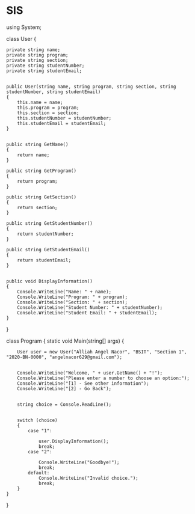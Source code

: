 # SIS
using System;

class User
{
    
    private string name;
    private string program;
    private string section;
    private string studentNumber;
    private string studentEmail;

    
    public User(string name, string program, string section, string studentNumber, string studentEmail)
    {
        this.name = name;
        this.program = program;
        this.section = section;
        this.studentNumber = studentNumber;
        this.studentEmail = studentEmail;
    }

    
    public string GetName()
    {
        return name;
    }

    public string GetProgram()
    {
        return program;
    }

    public string GetSection()
    {
        return section;
    }

    public string GetStudentNumber()
    {
        return studentNumber;
    }

    public string GetStudentEmail()
    {
        return studentEmail;
    }

   
    public void DisplayInformation()
    {
        Console.WriteLine("Name: " + name);
        Console.WriteLine("Program: " + program);
        Console.WriteLine("Section: " + section);
        Console.WriteLine("Student Number: " + studentNumber);
        Console.WriteLine("Student Email: " + studentEmail);
    }
}

class Program
{
    static void Main(string[] args)
    {
        
        User user = new User("Alliah Angel Nacor", "BSIT", "Section 1", "2020-BN-0000", "angelnacor629@gmail.com");

 
        Console.WriteLine("Welcome, " + user.GetName() + "!");
        Console.WriteLine("Please enter a number to choose an option:");
        Console.WriteLine("[1] - See other information");
        Console.WriteLine("[2] - Go Back");

        
        string choice = Console.ReadLine();

        
        switch (choice)
        {
            case "1":
                
                user.DisplayInformation();
                break;
            case "2":
                
                Console.WriteLine("Goodbye!");
                break;
            default:
                Console.WriteLine("Invalid choice.");
                break;
        }
    }
}
